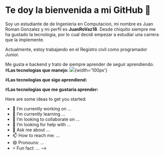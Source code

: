 # **Te doy la bienvenida a mi GitHub 👋**

Soy un estudiante de  de Ingenieria en Computacion, mi nombre es Juan Roman Gonzalez y mi perfil es **JuanRoVaz18**.
Desde chiquito siempre me ha gustado la tecnologia, por lo cual decidi empezar a estudiar una carrera que la implemente.

Actualmente, estoy trabajando en el Registro civil como programador Junior.

Me gusta e backend y trato de siempre aprender de seguir aprendiendo.
#**Las tecnologias que manejo:**
![](https://github.githubassets.com/images/modules/logos_page/GitHub-Mark.png){width='100px'}




#**Las tecnologias que sigo aprendiend:**




#**Las tecnologias que me gustaria aprender:**









Here are some ideas to get you started:

- 🔭 I’m currently working on ...
- 🌱 I’m currently learning ...
- 👯 I’m looking to collaborate on ...
- 🤔 I’m looking for help with ...
- 💬 Ask me about ...
- 📫 How to reach me: ...
- 😄 Pronouns: ...
- ⚡ Fun fact: ...
-->
